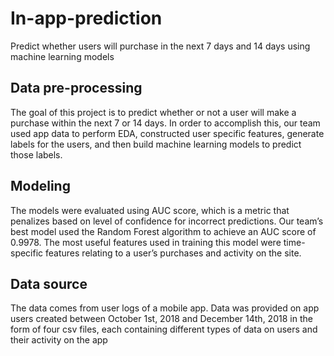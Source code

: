 # In-app-prediction
Predict whether users will purchase in the next 7 days and 14 days using machine learning models 


## Data pre-processing
The goal of this project is to predict whether or not a user will make a purchase within the next 7 or 14 days. In order to accomplish this, our team used app data to perform EDA, constructed user specific features, generate labels for the users, and then build machine learning models to predict those labels.


## Modeling
The models were evaluated using AUC score, which is a metric that penalizes based on level of confidence for incorrect predictions. Our team’s best model used the Random Forest algorithm to achieve an AUC score of 0.9978. The most useful features used in training this model were time-specific features relating to a user’s purchases and activity on the site.

## Data source
The data comes from user logs of a mobile app. Data was provided on app users created between October 1st, 2018 and December 14th, 2018 in the form of four csv files, each containing different types of data on users and their activity on the app
